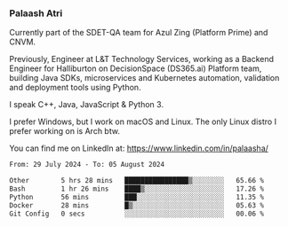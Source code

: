 ### Palaash Atri

Currently part of the SDET-QA team for Azul Zing (Platform Prime) and CNVM. 

Previously, Engineer at L&T Technology Services, working as a Backend Engineer for Halliburton on DecisionSpace (DS365.ai) Platform team, building Java SDKs, microservices and Kubernetes automation, validation and deployment tools using Python.

I speak C++, Java, JavaScript & Python 3.

I prefer Windows, but I work on macOS and Linux. The only Linux distro I prefer working on is Arch btw.

You can find me on LinkedIn at: https://www.linkedin.com/in/palaasha/

<!--START_SECTION:waka-->

```txt
From: 29 July 2024 - To: 05 August 2024

Other        5 hrs 28 mins   ████████████████▒░░░░░░░░   65.66 %
Bash         1 hr 26 mins    ████▒░░░░░░░░░░░░░░░░░░░░   17.26 %
Python       56 mins         ███░░░░░░░░░░░░░░░░░░░░░░   11.35 %
Docker       28 mins         █▒░░░░░░░░░░░░░░░░░░░░░░░   05.63 %
Git Config   0 secs          ░░░░░░░░░░░░░░░░░░░░░░░░░   00.06 %
```

<!--END_SECTION:waka-->
